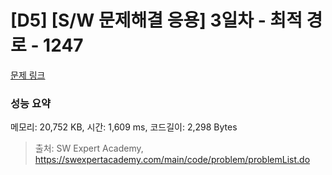 # [D5] [S/W 문제해결 응용] 3일차 - 최적 경로 - 1247 

[문제 링크](https://swexpertacademy.com/main/code/problem/problemDetail.do?contestProbId=AV15OZ4qAPICFAYD) 

### 성능 요약

메모리: 20,752 KB, 시간: 1,609 ms, 코드길이: 2,298 Bytes



> 출처: SW Expert Academy, https://swexpertacademy.com/main/code/problem/problemList.do